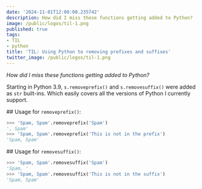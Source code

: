 ```yaml
---
date: '2024-11-01T12:00:00.235742'
description: How did I miss these functions getting added to Python?
image: /public/logos/til-1.png
published: true
tags:
- TIL
- python
title: 'TIL: Using Python to removing prefixes and suffixes'
twitter_image: /public/logos/til-1.png
---
```


_How did I miss these functions getting added to Python?_

Starting in Python 3.9, `s.removeprefix()` and `s.removesuffix()` were added as `str` built-ins. Which easily covers all the versions of Python I currently support.

## Usage for `removeprefix()`:

```python
>>> 'Spam, Spam'.removeprefix('Spam')
', Spam'
>>> 'Spam, Spam'.removeprefix('This is not in the prefix')
'Spam, Spam'
```

## Usage for `removesuffix()`:

```python
>>> 'Spam, Spam'.removesuffix('Spam')
'Spam, '
>>> 'Spam, Spam'.removesuffix('This is not in the suffix')
'Spam, Spam'
```